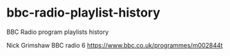 # bbc-radio-playlist-history
BBC Radio program playlists history

Nick Grimshaw BBC radio 6
https://www.bbc.co.uk/programmes/m002844t
